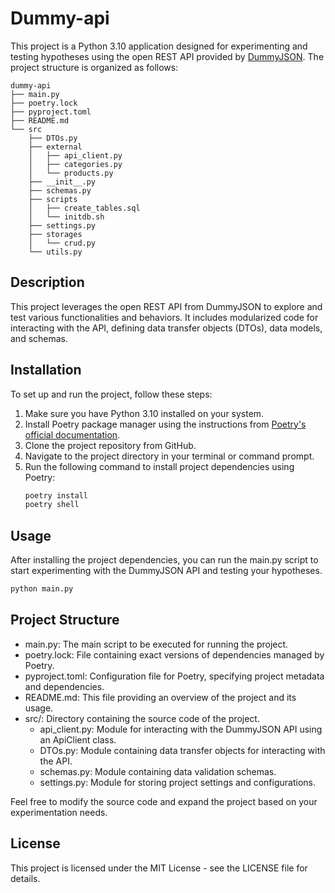 # Dummy-api

This project is a Python 3.10 application designed for experimenting and testing hypotheses using the open REST API provided by [DummyJSON](https://dummyjson.com). The project structure is organized as follows:

```
dummy-api
├── main.py
├── poetry.lock
├── pyproject.toml
├── README.md
└── src
    ├── DTOs.py
    ├── external
    │   ├── api_client.py
    │   ├── categories.py
    │   └── products.py
    ├── __init__.py
    ├── schemas.py
    ├── scripts
    │   ├── create_tables.sql
    │   └── initdb.sh
    ├── settings.py
    ├── storages
    │   └── crud.py
    └── utils.py
```

## Description

This project leverages the open REST API from DummyJSON to explore and test various functionalities and behaviors. It includes modularized code for interacting with the API, defining data transfer objects (DTOs), data models, and schemas.

## Installation

To set up and run the project, follow these steps:

1. Make sure you have Python 3.10 installed on your system.
2. Install Poetry package manager using the instructions from [Poetry's official documentation](https://python-poetry.org/docs/).
3. Clone the project repository from GitHub.
4. Navigate to the project directory in your terminal or command prompt.
5. Run the following command to install project dependencies using Poetry:
    ```bash
    poetry install
    poetry shell
    ```

## Usage

After installing the project dependencies, you can run the main.py script to start experimenting with the DummyJSON API and testing your hypotheses.

```bash
python main.py
```

## Project Structure

- main.py: The main script to be executed for running the project.
- poetry.lock: File containing exact versions of dependencies managed by Poetry.
- pyproject.toml: Configuration file for Poetry, specifying project metadata and dependencies.
- README.md: This file providing an overview of the project and its usage.
- src/: Directory containing the source code of the project.
    - api_client.py: Module for interacting with the DummyJSON API using an ApiClient class.
    - DTOs.py: Module containing data transfer objects for interacting with the API.
    - schemas.py: Module containing data validation schemas.
    - settings.py: Module for storing project settings and configurations.

Feel free to modify the source code and expand the project based on your experimentation needs.

## License

This project is licensed under the MIT License - see the LICENSE file for details.